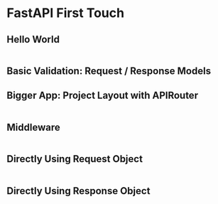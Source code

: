 # FastAPI First Touch


## Hello World

```py

```


## Basic Validation: Request / Response Models




## Bigger App: Project Layout with APIRouter

```py

```


## Middleware

```py

```

## Directly Using Request Object

```py

```

## Directly Using Response Object

```py

```

